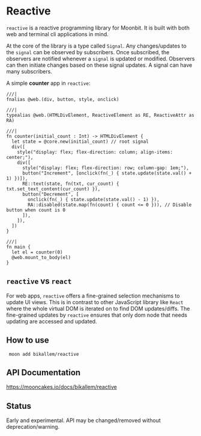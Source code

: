 # Reactive
`reactive` is a reactive programming library for Moonbit. It is built with both web and terminal cli applications in mind. 

At the core of the library is a type called `Signal`. Any changes/updates to the `signal` can be observed by subscribers. Once subscribed, the observers are notified whenever a `signal` is updated or modified. Observers can then initiate changes based on 
these signal updates. A signal can have many subscribers.

A simple **counter** app in `reactive`:
```moonbit
///|
fnalias @web.(div, button, style, onclick)

///|
typealias @web.(HTMLDivElement, ReactiveElement as RE, ReactiveAttr as RA)

///|
fn counter(initial_count : Int) -> HTMLDivElement {
  let state = @core.new(initial_count) // root signal
  div([
    style("display: flex; flex-direction: column; align-items: center;"),
    div([
      style("display: flex; flex-direction: row; column-gap: 1em;"),
      button("Increment", [onclick(fn(_) { state.update(state.val() + 1) })]),
      RE::text(state, fn(txt, cur_count) { txt.set_text_content(cur_count) }),
      button("Decrement", [
        onclick(fn(_) { state.update(state.val() - 1) }),
        RA::disabled(state.map(fn(count) { count <= 0 })), // Disable button when count is 0
      ]),
    ]),
  ])
}

///|
fn main {
  let el = counter(0)
  @web.mount_to_body(el)
}
```

## `reactive` vs `react`
For web apps, `reactive` offers a fine-grained selection mechanisms to update UI views. This is in contrast to other JavaScript library like `React` where the whole virtual DOM is iterated on to find DOM updates/diffs. The fine-grained updates by `reactive`
ensures that only dom node that needs updating are accessed and updated. 

## How to use
``` moon add bikallem/reactive```

## API Documentation
https://mooncakes.io/docs/bikallem/reactive

## Status
Early and experimental. API may be changed/removed without deprecation/warning.
